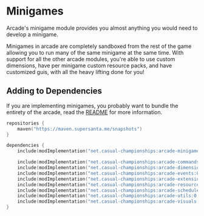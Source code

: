 # Minigames

Arcade's minigame module provides you almost anything you would need to develop a minigame.

Minigames in arcade are completely sandboxed from the rest of the game allowing you to
run many of the same minigame at the same time. 
With support for all the other arcade modules, you're able to use custom dimensions,
have per minigame custom resource packs, and have customized guis, with all the heavy
lifting done for you!

## Adding to Dependencies

If you are implementing minigames, you probably want to bundle the entirety of the arcade,
read the [README](../../README.md) for more information.

```kts
repositories {
    maven("https://maven.supersanta.me/snapshots")
}

dependencies {
    include(modImplementation("net.casual-championships:arcade-minigames:0.3.0-alpha.24+1.21.1")!!)

    include(modImplementation("net.casual-championships:arcade-commands:0.3.0-alpha.24+1.21.1")!!)
    include(modImplementation("net.casual-championships:arcade-dimensions:0.3.0-alpha.24+1.21.1")!!)
    include(modImplementation("net.casual-championships:arcade-events:0.3.0-alpha.24+1.21.1")!!)
    include(modImplementation("net.casual-championships:arcade-extensions:0.3.0-alpha.24+1.21.1")!!)
    include(modImplementation("net.casual-championships:arcade-resource-pack:0.3.0-alpha.24+1.21.1")!!)
    include(modImplementation("net.casual-championships:arcade-scheduler:0.3.0-alpha.24+1.21.1")!!)
    include(modImplementation("net.casual-championships:arcade-utils:0.3.0-alpha.24+1.21.1")!!)
    include(modImplementation("net.casual-championships:arcade-visuals:0.3.0-alpha.24+1.21.1")!!)
}
```
